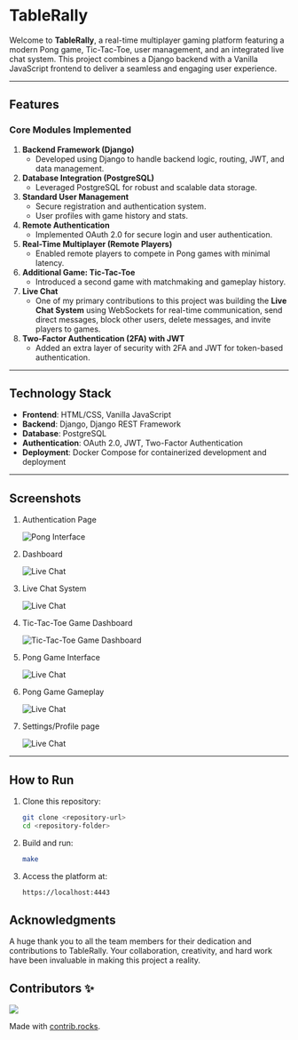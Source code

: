 # TableRally

Welcome to **TableRally**, a real-time multiplayer gaming platform featuring a modern Pong game, Tic-Tac-Toe, user management, and an integrated live chat system. This project combines a Django backend with a Vanilla JavaScript frontend to deliver a seamless and engaging user experience.

---

## Features

### Core Modules Implemented
1. **Backend Framework (Django)**  
   - Developed using Django to handle backend logic, routing, JWT, and data management.
2. **Database Integration (PostgreSQL)**  
   - Leveraged PostgreSQL for robust and scalable data storage.
3. **Standard User Management**  
   - Secure registration and authentication system.  
   - User profiles with game history and stats.
4. **Remote Authentication**  
   - Implemented OAuth 2.0 for secure login and user authentication.
5. **Real-Time Multiplayer (Remote Players)**  
   - Enabled remote players to compete in Pong games with minimal latency.
6. **Additional Game: Tic-Tac-Toe**  
   - Introduced a second game with matchmaking and gameplay history.
7. **Live Chat**  
   - One of my primary contributions to this project was building the **Live Chat System** using WebSockets for real-time communication, send direct messages, block other users, delete messages, and invite players to games.
8. **Two-Factor Authentication (2FA) with JWT**  
   - Added an extra layer of security with 2FA and JWT for token-based authentication.

---

## Technology Stack

- **Frontend**: HTML/CSS, Vanilla JavaScript  
- **Backend**: Django, Django REST Framework
- **Database**: PostgreSQL  
- **Authentication**: OAuth 2.0, JWT, Two-Factor Authentication  
- **Deployment**: Docker Compose for containerized development and deployment  

---

## Screenshots

1. Authentication Page
   
   ![Pong Interface](https://github.com/user-attachments/assets/4fde95c2-1ef0-4dbc-b7f1-c3fbb8e58aed)

2. Dashboard
   
   ![Live Chat](https://github.com/user-attachments/assets/8c0c6825-180e-413f-ad1b-581e986d3fc6)

3. Live Chat System
   
   ![Live Chat](https://github.com/user-attachments/assets/20dbc5e0-b448-4f12-ad5b-cabce1ea4c00)

4. Tic-Tac-Toe Game Dashboard
   
   ![Tic-Tac-Toe Game Dashboard](https://github.com/user-attachments/assets/e86ff7c3-17e8-476d-8f28-7ff668326e0a)

5. Pong Game Interface
   
   ![Live Chat](https://github.com/user-attachments/assets/999cb8d3-ec4f-4729-9c06-8037939f94c8)

6. Pong Game Gameplay
   
   ![Live Chat](https://github.com/user-attachments/assets/9c5ae5d9-a6f4-465e-b182-f17b00e8b6f3)

7. Settings/Profile page
    
   ![Live Chat](https://github.com/user-attachments/assets/2e92fa2b-9ee4-4998-a144-6d7efd7b3e6d)

---

## How to Run

1. Clone this repository:  
   ```bash
   git clone <repository-url>
   cd <repository-folder>
   ```
2. Build and run:
   ```bash
   make
   ```
3. Access the platform at:
   ```bash
   https://localhost:4443
   ```

## Acknowledgments

A huge thank you to all the team members for their dedication and contributions to TableRally. Your collaboration, creativity, and hard work have been invaluable in making this project a reality.

## Contributors ✨

<a href="https://github.com/mvrouvne/pingpong/graphs/contributors">
  <img src="https://contrib.rocks/image?repo=mvrouvne/pingpong" />
</a>

Made with [contrib.rocks](https://contrib.rocks).
